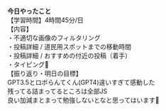 **今日やったこと**<br>
【学習時間】4時間45分/日<br>
【内容】<br>
・不適切な画像のフィルタリング<br>
・投稿詳細 / 道民用スポットまでの移動時間<br>
・投稿詳細 / おすすめの付近の投稿（着手）<br>
・タイピング🍦<br>
【振り返り・明日の目標】<br>
GPT3.5とロボらんてくん(GPT4)違いすぎて感動した<br>
残ってる詰まってるところは全部JS<br>
良い加減まとまって勉強しないとなと思ってはいます🫠

